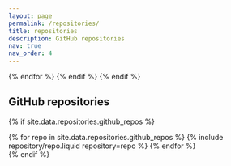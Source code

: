 ```yaml
---
layout: page
permalink: /repositories/
title: repositories
description: GitHub repositories 
nav: true
nav_order: 4
---
```


{% endfor %}
{% endif %}
{% endif %}

## GitHub repositories

{% if site.data.repositories.github_repos %}

<div class="repositories d-flex flex-wrap flex-md-row flex-column justify-content-between align-items-center">
  {% for repo in site.data.repositories.github_repos %}
    {% include repository/repo.liquid repository=repo %}
  {% endfor %}
</div>
{% endif %}
